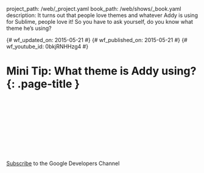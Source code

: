 project_path: /web/_project.yaml book_path: /web/shows/_book.yaml description: It turns out that people love themes and whatever Addy is using for Sublime, people love it! So you have to ask yourself, do you know what theme he’s using?

{# wf_updated_on: 2015-05-21 #} {# wf_published_on: 2015-05-21 #} {# wf_youtube_id: 0bkjRNHHzg4 #}

# Mini Tip: What theme is Addy using? {: .page-title }

<div class="video-wrapper">
  <iframe class="devsite-embedded-youtube-video" data-video-id="0bkjRNHHzg4"
          data-autohide="1" data-showinfo="0" frameborder="0" allowfullscreen>
  </iframe>
</div>

[Subscribe](https://goo.gl/mQyv5L) to the Google Developers Channel